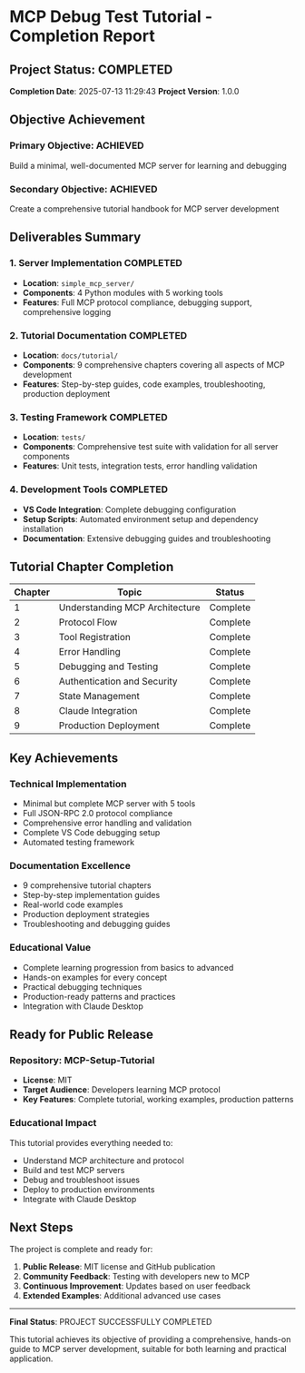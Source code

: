 # MCP Debug Test Tutorial - Completion Report

## Project Status: COMPLETED

**Completion Date**: 2025-07-13 11:29:43
**Project Version**: 1.0.0

## Objective Achievement

### Primary Objective: ACHIEVED
Build a minimal, well-documented MCP server for learning and debugging

### Secondary Objective: ACHIEVED  
Create a comprehensive tutorial handbook for MCP server development

## Deliverables Summary

### 1. Server Implementation COMPLETED
- **Location**: `simple_mcp_server/`
- **Components**: 4 Python modules with 5 working tools
- **Features**: Full MCP protocol compliance, debugging support, comprehensive logging

### 2. Tutorial Documentation COMPLETED
- **Location**: `docs/tutorial/`
- **Components**: 9 comprehensive chapters covering all aspects of MCP development
- **Features**: Step-by-step guides, code examples, troubleshooting, production deployment

### 3. Testing Framework COMPLETED
- **Location**: `tests/`
- **Components**: Comprehensive test suite with validation for all server components
- **Features**: Unit tests, integration tests, error handling validation

### 4. Development Tools COMPLETED
- **VS Code Integration**: Complete debugging configuration
- **Setup Scripts**: Automated environment setup and dependency installation
- **Documentation**: Extensive debugging guides and troubleshooting

## Tutorial Chapter Completion

| Chapter | Topic | Status |
|---------|--------|--------|
| 1 | Understanding MCP Architecture | Complete |
| 2 | Protocol Flow | Complete |
| 3 | Tool Registration | Complete |
| 4 | Error Handling | Complete |
| 5 | Debugging and Testing | Complete |
| 6 | Authentication and Security | Complete |
| 7 | State Management | Complete |
| 8 | Claude Integration | Complete |
| 9 | Production Deployment | Complete |

## Key Achievements

### Technical Implementation
- Minimal but complete MCP server with 5 tools
- Full JSON-RPC 2.0 protocol compliance
- Comprehensive error handling and validation
- Complete VS Code debugging setup
- Automated testing framework

### Documentation Excellence
- 9 comprehensive tutorial chapters
- Step-by-step implementation guides
- Real-world code examples
- Production deployment strategies
- Troubleshooting and debugging guides

### Educational Value
- Complete learning progression from basics to advanced
- Hands-on examples for every concept
- Practical debugging techniques
- Production-ready patterns and practices
- Integration with Claude Desktop

## Ready for Public Release

### Repository: MCP-Setup-Tutorial
- **License**: MIT
- **Target Audience**: Developers learning MCP protocol
- **Key Features**: Complete tutorial, working examples, production patterns

### Educational Impact
This tutorial provides everything needed to:
- Understand MCP architecture and protocol
- Build and test MCP servers
- Debug and troubleshoot issues
- Deploy to production environments
- Integrate with Claude Desktop

## Next Steps

The project is complete and ready for:
1. **Public Release**: MIT license and GitHub publication
2. **Community Feedback**: Testing with developers new to MCP
3. **Continuous Improvement**: Updates based on user feedback
4. **Extended Examples**: Additional advanced use cases

---

**Final Status**: PROJECT SUCCESSFULLY COMPLETED

This tutorial achieves its objective of providing a comprehensive, hands-on guide to MCP server development, suitable for both learning and practical application.
